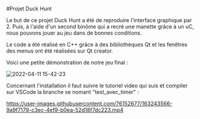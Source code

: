 #Projet Duck Hunt

Le but de ce projet Duck Hunt a été de reproduire l'interface graphique par 2. Puis, à l'aide d'un second binôme qui a recré une manette grâce à un uC, nous pouvons jouer au jeu dans de bonnes conditions. 

Le code a été réalisé en C++ grâce à des bibliothèques Qt et les fenêtres des menus ont été réalisées sur Qt creator. 

Voici une petite démonstration de notre jeu final :

![2022-04-11 15-42-23](https://user-images.githubusercontent.com/76152677/163243221-7bdd85ba-d1d1-4831-94e0-6d6d478a77e7.gif)

Concernant l'installation il faut suivre le tutoriel video qui suis et compiler sur VSCode la branche se nomant "test_avec_timer" :

https://user-images.githubusercontent.com/76152677/163243566-9a9f7179-c3ec-4ef9-b0ea-52d18f7dc223.mp4
